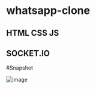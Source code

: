 # whatsapp-clone
## HTML CSS JS 
## SOCKET.IO

#Snapshot

![image](https://user-images.githubusercontent.com/34793927/135050903-f94fa65f-a55f-49c4-9baa-961154fa325c.png)

